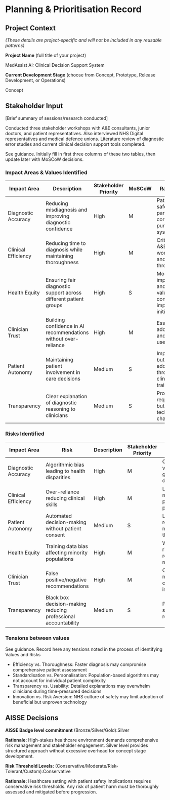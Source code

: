 # Planning & Prioritisation Record

## Project Context
*(These details are project-specific and will not be included in any reusable patterns)*

**Project Name** (full title of your project)
<!--%PROJ_NAME-->MedAssist AI: Clinical Decision Support System

**Current Development Stage** (choose from Concept, Prototype, Release Development, or Operations)
<!--%CURRENT_STAGE-->Concept

## Stakeholder Input
[Brief summary of sessions/research conducted]

Conducted three stakeholder workshops with A&E consultants, junior doctors, and patient representatives. Also interviewed NHS Digital representatives and medical defence unions. Literature review of diagnostic error studies and current clinical decision support tools completed.

See guidance. Initially fill in first three columns of these two tables, then update later with MoSCoW decisions.
### Impact Areas & Values Identified
<!--%IMPACT_IN-->
| Impact Area       | Description     | Stakeholder Priority | MoSCoW      | Rationale |
| ----------------- | --------------- | -------------------- | ----------- | --------- |
| Diagnostic Accuracy | Reducing misdiagnosis and improving diagnostic confidence | High | M | Patient safety is paramount; core purpose of system |
| Clinical Efficiency | Reducing time to diagnosis while maintaining thoroughness | High | M | Critical for A&E workflow and patient throughput |
| Health Equity | Ensuring fair diagnostic support across different patient groups | High | S | Moral imperative and NHS values; complex to implement initially |
| Clinician Trust | Building confidence in AI recommendations without over-reliance | High | M | Essential for adoption and safe use |
| Patient Autonomy | Maintaining patient involvement in care decisions | Medium | S | Important but can be addressed through clinical training |
| Transparency | Clear explanation of diagnostic reasoning to clinicians | Medium | S | Professional requirement but technically challenging |

### Risks Identified
<!--%RISKS_IN-->
| Impact Area | Risk | Description | Stakeholder Priority | MoSCoW | Rationale |
| ----------- | ---- | ----------- | -------------------- | ------ | --------- |
| Diagnostic Accuracy | Algorithmic bias leading to health disparities | High | M | Could harm vulnerable patient groups disproportionately |
| Clinical Efficiency | Over-reliance reducing clinical skills | High | M | Long-term risk to medical profession and patient safety |
| Patient Autonomy | Automated decision-making without patient consent | Medium | S | Legal and ethical requirement but manageable through process |
| Health Equity | Training data bias affecting minority populations | High | M | Well-documented risk in medical AI requiring active mitigation |
| Clinician Trust | False positive/negative recommendations | High | M | Could lead to missed diagnoses or unnecessary interventions |
| Transparency | Black box decision-making reducing professional accountability | Medium | S | Professional standards requirement |

### Tensions between values
See guidance. Record here any tensions noted in the process of identifying Values and Risks

- Efficiency vs. Thoroughness: Faster diagnosis may compromise comprehensive patient assessment
- Standardisation vs. Personalisation: Population-based algorithms may not account for individual patient complexity
- Transparency vs. Usability: Detailed explanations may overwhelm clinicians during time-pressured decisions
- Innovation vs. Risk Aversion: NHS culture of safety may limit adoption of beneficial but unproven technology

## AISSE Decisions

**AISSE Badge level commitment** (Bronze/Silver/Gold):<!--%BADGE_LEVEL-->Silver

**Rationale:** 
High-stakes healthcare environment demands comprehensive risk management and stakeholder engagement. Silver level provides structured approach without excessive overhead for concept stage development.

**Risk Threshold Levels:** (Conservative/Moderate/Risk-Tolerant/Custom):<!--%THRESHOLD_LEVEL-->Conservative

**Rationale:**
Healthcare setting with patient safety implications requires conservative risk thresholds. Any risk of patient harm must be thoroughly assessed and mitigated before progression.